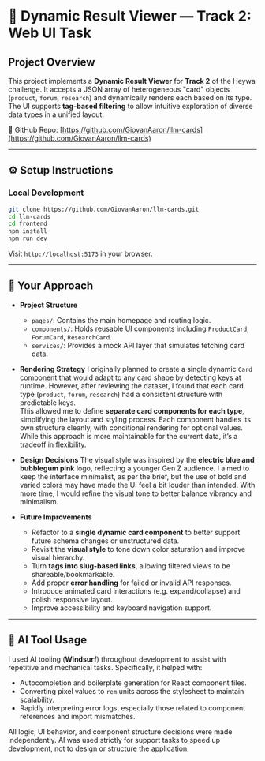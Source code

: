 # 🧠 Dynamic Result Viewer — Track 2: Web UI Task

## Project Overview

This project implements a **Dynamic Result Viewer** for **Track 2** of the Heywa challenge. It accepts a JSON array of heterogeneous "card" objects (`product`, `forum`, `research`) and dynamically renders each based on its type. The UI supports **tag-based filtering** to allow intuitive exploration of diverse data types in a unified layout.

🔗 GitHub Repo: [https://github.com/GiovanAaron/llm-cards](https://github.com/GiovanAaron/llm-cards)

---

## ⚙️ Setup Instructions

### Local Development

```bash
git clone https://github.com/GiovanAaron/llm-cards.git
cd llm-cards
cd frontend
npm install
npm run dev
```

Visit `http://localhost:5173` in your browser.

---

## 🧩 Your Approach

- **Project Structure**
  - `pages/`: Contains the main homepage and routing logic.
  - `components/`: Holds reusable UI components including `ProductCard`, `ForumCard`, `ResearchCard`.
  - `services/`: Provides a mock API layer that simulates fetching card data.

- **Rendering Strategy**
  I originally planned to create a single dynamic `Card` component that would adapt to any card shape by detecting keys at runtime. However, after reviewing the dataset, I found that each card type (`product`, `forum`, `research`) had a consistent structure with predictable keys.  
  This allowed me to define **separate card components for each type**, simplifying the layout and styling process. Each component handles its own structure cleanly, with conditional rendering for optional values. While this approach is more maintainable for the current data, it’s a tradeoff in flexibility.

- **Design Decisions**
  The visual style was inspired by the **electric blue and bubblegum pink** logo, reflecting a younger Gen Z audience. I aimed to keep the interface minimalist, as per the brief, but the use of bold and varied colors may have made the UI feel a bit louder than intended. With more time, I would refine the visual tone to better balance vibrancy and minimalism.

- **Future Improvements**
  - Refactor to a **single dynamic card component** to better support future schema changes or unstructured data.
  - Revisit the **visual style** to tone down color saturation and improve visual hierarchy.
  - Turn **tags into slug-based links**, allowing filtered views to be shareable/bookmarkable.
  - Add proper **error handling** for failed or invalid API responses.
  - Introduce animated card interactions (e.g. expand/collapse) and polish responsive layout.
  - Improve accessibility and keyboard navigation support.

---

## 🤖 AI Tool Usage

I used AI tooling (**Windsurf**) throughout development to assist with repetitive and mechanical tasks. Specifically, it helped with:
- Autocompletion and boilerplate generation for React component files.
- Converting pixel values to `rem` units across the stylesheet to maintain scalability.
- Rapidly interpreting error logs, especially those related to component references and import mismatches.

All logic, UI behavior, and component structure decisions were made independently. AI was used strictly for support tasks to speed up development, not to design or structure the application.
